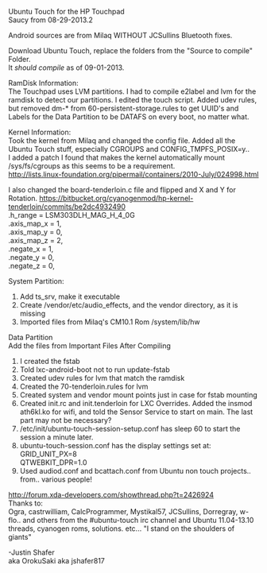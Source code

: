 Ubuntu Touch for the HP Touchpad<br>
Saucy from 08-29-2013.2<br>

Android sources are from Milaq WITHOUT JCSullins Bluetooth fixes.

Download Ubuntu Touch, replace the folders from the "Source to compile" Folder.<br>
It *should compile* as of 09-01-2013.

RamDisk Information:<br>
The Touchpad uses LVM partitions. I had to compile e2label and lvm for the ramdisk to detect our partitions. I edited the touch script. Added udev rules, but removed dm-* from 60-persistent-storage.rules to get UUID's and Labels for the Data Partition to be DATAFS on every boot, no matter what.

Kernel Information:<br>
Took the kernel from Milaq and changed the config file. Added all the Ubuntu Touch stuff, especially CGROUPS and CONFIG_TMPFS_POSIX=y..<br>
I added a patch I found that makes the kernel automatically mount /sys/fs/cgroups as this seems to be a requirement.<br>
http://lists.linux-foundation.org/pipermail/containers/2010-July/024998.html

I also changed the board-tenderloin.c file and flipped and X and Y for Rotation.
https://bitbucket.org/cyanogenmod/hp-kernel-tenderloin/commits/be2dc4932490<br>
.h_range = LSM303DLH_MAG_H_4_0G<br>
 .axis_map_x = 1,<br>
 .axis_map_y = 0,<br>
 .axis_map_z = 2,<br>
 .negate_x = 1,<br>
 .negate_y = 0,<br>
 .negate_z = 0,<br>

System Partition:<br>
1. Add ts_srv, make it executable<br>
2. Create /vendor/etc/audio_effects, and the vendor directory, as it is missing<br>
3. Imported files from Milaq's CM10.1 Rom /system/lib/hw<br>

Data Partition<br>
Add the files from Important Files After Compiling<br>
1. I created the fstab<br>
2. Told lxc-android-boot not to run update-fstab<br>
3. Created udev rules for lvm that match the ramdisk<br>
4. Created the 70-tenderloin.rules for lvm<br>
5. Created system and vendor mount points just in case for fstab mounting<br>
6. Created init.rc and init.tenderloin for LXC Overrides. Added the insmod ath6kl.ko for wifi, and told the Sensor Service to start on main. The last part may not be necessary?<br>
7. /etc/init/ubuntu-touch-session-setup.conf has sleep 60 to start the session a minute later.<br>
8. ubuntu-touch-session.conf has the display settings set at:<br>
  GRID_UNIT_PX=8<br>
  QTWEBKIT_DPR=1.0<br>
9. Used audiod.conf and bcattach.conf from Ubuntu non touch projects.. from.. various people!<br>

http://forum.xda-developers.com/showthread.php?t=2426924<br>
Thanks to:<br>
Ogra, castrwilliam, CalcProgrammer, Mystikal57, JCSullins, Dorregray, w-flo.. and others from the #ubuntu-touch irc channel and Ubuntu 11.04-13.10 threads, cyanogen roms, solutions. etc... "I stand on the shoulders of giants"<br>

-Justin Shafer<br>
aka OrokuSaki aka jshafer817
